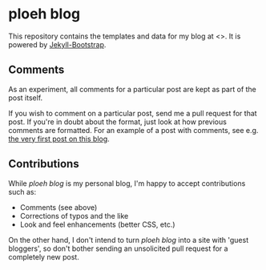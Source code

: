 # ploeh blog

This repository contains the templates and data for my blog at <>. It is powered by [Jekyll-Bootstrap](http://jekyllbootstrap.com).

## Comments

As an experiment, all comments for a particular post are kept as part of the post itself.

If you wish to comment on a particular post, send me a pull request for that post. If you're in doubt about the format, just look at how previous comments are formatted. For an example of a post with comments, see e.g. [the very first post on this blog](/2009/01/28/LivingInInterestingTimes).

## Contributions

While *ploeh blog* is my personal blog, I'm happy to accept contributions such as:

* Comments (see above)
* Corrections of typos and the like
* Look and feel enhancements (better CSS, etc.)

On the other hand, I don't intend to turn *ploeh blog* into a site with 'guest bloggers', so don't bother sending an unsolicited pull request for a completely new post.
